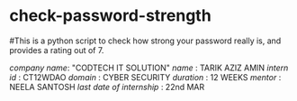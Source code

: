 # check-password-strength
#This is a python script to check how strong your password really is, and provides a rating out of 7.

*company name*: "CODTECH IT SOLUTION"
*name* : TARIK AZIZ AMIN
*intern id* : CT12WDAO
*domain* : CYBER SECURITY
*duration* : 12 WEEKS
*mentor* : NEELA SANTOSH
*last date of internship* : 22nd MAR
